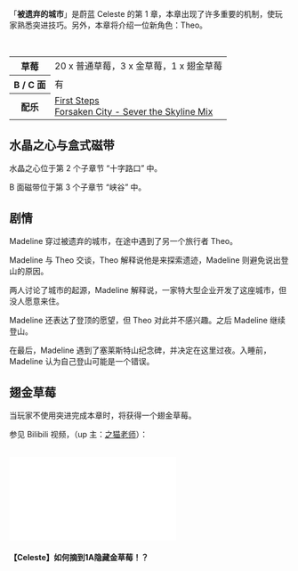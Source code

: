 <p>「<strong>被遗弃的城市</strong>」是蔚蓝 Celeste 的第 1 章，本章出现了许多重要的机制，使玩家熟悉突进技巧。另外，本章将介绍一位新角色：Theo。</p>

<br>

<table>
  <tbody>
    <tr>
      <th>草莓</th>
      <td>20 x 普通草莓，3 x 金草莓，1 x 翅金草莓</td>
    </tr>
    <tr>
      <th>B / C 面</th>
      <td>有</td>
    </tr>
    <tr>
      <th>配乐</th>
      <td>
        <a href="https://music.163.com/#/song?id=1342528780">First Steps</a>
        <br>
        <a href="https://music.163.com/#/song?id=1342528780">Forsaken City - Sever the Skyline Mix</a>
      </td>
    </tr>
  </tbody>
</table>

<h2>水晶之心与盒式磁带</h2>
<p>水晶之心位于第 2 个子章节 “十字路口” 中。</p>
<p>B 面磁带位于第 3 个子章节 “峡谷” 中。</p>

<h2>剧情</h2>
<p>Madeline 穿过被遗弃的城市，在途中遇到了另一个旅行者 Theo。</p>
<p>Madeline 与 Theo 交谈，Theo 解释说他是来探索遗迹，Madeline 则避免说出登山的原因。</p>
<p>两人讨论了城市的起源，Madeline 解释说，一家特大型企业开发了这座城市，但没人愿意来住。</p>
<p>Madeline 还表达了登顶的愿望，但 Theo 对此并不感兴趣。之后 Madeline 继续登山。</p>
<p>在最后，Madeline 遇到了塞莱斯特山纪念碑，并决定在这里过夜。入睡前，Madeline 认为自己登山可能是一个错误。</p>

<h2>翅金草莓</h2>
<p>当玩家不使用突进完成本章时，将获得一个翅金草莓。</p>
<p>参见 Bilibili 视频，（up 主：<a href="https://space.bilibili.com/2274269">之猫老师</a>）：</p>

<br>

<iframe src="//player.bilibili.com/player.html?aid=71818086&amp;cid=125031340&amp;page=1" scrolling="no" border="0" frameborder="no" framespacing="0" allowfullscreen="true"> </iframe>
<p></p>
<h4 class="img-desc">【Celeste】如何摘到1A隐藏金草莓！？</h4>